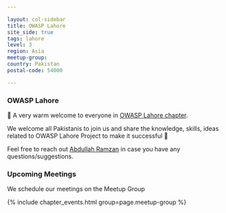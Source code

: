 ```yaml
---

layout: col-sidebar
title: OWASP Lahore
site_side: true
tags: lahore
level: 3
region: Asia
meetup-group: 
country: Pakistan
postal-code: 54000

---
```


### OWASP Lahore

👋 A very warm welcome to everyone in [OWASP Lahore chapter](https://owasp.org/www-chapter-lahore/).

We welcome all Pakistanis to join us and share the knowledge, skills, ideas related to OWASP Lahore Project to make it successful 🙂

Feel free to reach out [Abdullah Ramzan](mailto:abdullah.ramzan@owasp.org) in case you have any questions/suggestions.


### Upcoming Meetings

We schedule our meetings on the Meetup Group

{% include chapter_events.html group=page.meetup-group %}
